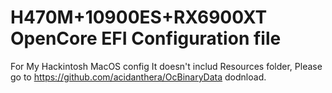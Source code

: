 # H470M+10900ES+RX6900XT OpenCore EFI Configuration file
For My Hackintosh MacOS config
It doesn't includ Resources folder, Please go to https://github.com/acidanthera/OcBinaryData dodnload.
